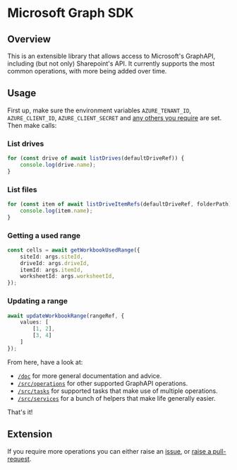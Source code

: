 # Microsoft Graph SDK
## Overview
This is an extensible library that allows access to Microsoft's GraphAPI, including (but not only) Sharepoint's API. It currently supports the most common operations, with more being added over time.


## Usage
First up, make sure the environment variables `AZURE_TENANT_ID`, `AZURE_CLIENT_ID`, `AZURE_CLIENT_SECRET` and [any others you require](docs/envs.md) are set. Then make calls:

### List drives
```typescript
for (const drive of await listDrives(defaultDriveRef)) {
	console.log(drive.name);
}
```

### List files
```typescript
for (const item of await listDriveItemRefs(defaultDriveRef, folderPath)) {
	console.log(item.name);
}
```

### Getting a used range
```typescript
const cells = await getWorkbookUsedRange({
    siteId: args.siteId,
    driveId: args.driveId,
    itemId: args.itemId,
    worksheetId: args.worksheetId,
});
```

### Updating a range
```typescript
await updateWorkbookRange(rangeRef, {
	values: [
		[1, 2],
		[3, 4]
	]
});
```

From here, have a look at:
* [`/doc`](https://github.com/Future-Secure-AI/microsoft-graph/tree/main/doc) for more general documentation and advice.
* [`/src/operations`](https://github.com/Future-Secure-AI/microsoft-graph/tree/main/src/operations) for other supported GraphAPI operations.
* [`/src/tasks`](https://github.com/Future-Secure-AI/microsoft-graph/tree/main/src/tasks) for supported tasks that make use of multiple operations. 
* [`/src/services`](https://github.com/Future-Secure-AI/microsoft-graph/tree/main/src/services) for a bunch of helpers that make life generally easier.

That's it!

## Extension
If you require more operations you can either raise an [issue](https://github.com/Future-Secure-AI/microsoft-graph/issues), or [raise a pull-request](CONTRIBUTING.md).
